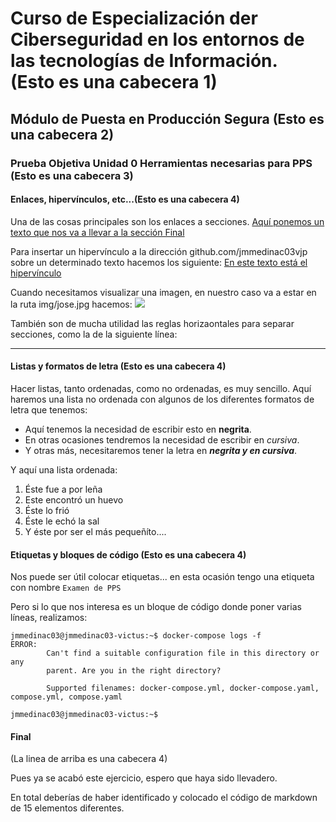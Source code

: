 #    Curso de Especialización der Ciberseguridad en los entornos de las tecnologías de Información. (Esto es una cabecera 1)

##   Módulo de Puesta en Producción Segura (Esto es una cabecera 2)

###    Prueba Objetiva Unidad 0 Herramientas necesarias para PPS (Esto es una cabecera 3)


#### Enlaces, hipervínculos, etc...(Esto es una cabecera 4)

Una de las cosas principales son los enlaces a secciones.  [Aquí ponemos un texto que nos va a llevar a la sección Final](#Final)

Para insertar un hipervínculo a la dirección github.com/jmmedinac03vjp sobre un determinado texto hacemos los siguiente: [En este texto está el hipervínculo](https://github.com/jmmedinac03vjp)

Cuando necesitamos visualizar una imagen, en nuestro caso va a estar en la ruta img/jose.jpg hacemos:  ![](img/jose.jpg) 

También son de mucha utilidad las reglas horizaontales para separar secciones, como la de la siguiente línea:
___
#### Listas y formatos de letra (Esto es una cabecera 4)
Hacer listas, tanto ordenadas, como no ordenadas, es muy sencillo. 
Aquí haremos una lista no ordenada con algunos de los diferentes formatos de letra que tenemos:
+ Aquí tenemos la necesidad de escribir esto en __negrita__.
+ En otras ocasiones tendremos la necesidad de escribir en _cursiva_.
+ Y otras más, necesitaremos tener la letra en ___negrita y en cursiva___.

Y aquí una lista ordenada:
1. Éste fue a por leña
2. Este encontró un huevo
3. Éste lo frió
4. Éste le echó la sal
5. Y éste por ser el más pequeñíto....

#### Etiquetas y bloques de código (Esto es una cabecera 4)

Nos puede ser útil colocar etiquetas... en esta ocasión tengo una etiqueta con nombre ``Examen de PPS``

Pero si lo que nos interesa es un bloque de código donde poner varias líneas, realizamos:

~~~
jmmedinac03@jmmedinac03-victus:~$ docker-compose logs -f
ERROR: 
        Can't find a suitable configuration file in this directory or any
        parent. Are you in the right directory?

        Supported filenames: docker-compose.yml, docker-compose.yaml, compose.yml, compose.yaml
        
jmmedinac03@jmmedinac03-victus:~$ 
~~~

#### Final 
(La linea de arriba es una cabecera 4) 

Pues ya se acabó este ejercicio, espero que haya sido llevadero.

En total deberías de haber identificado y colocado el código de markdown de 15 elementos diferentes. 

